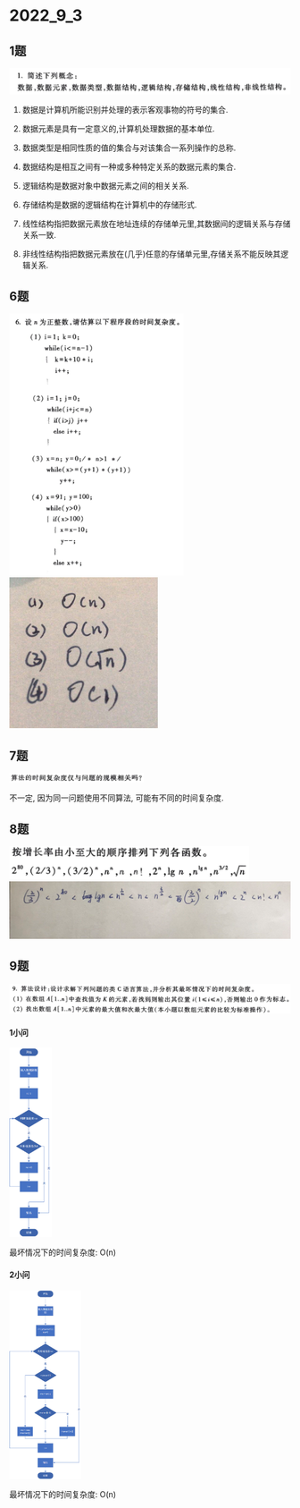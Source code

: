 # 2022_9_3
## 1题

![image-20220903162613237](.\image-20220903162613237.png)

1. 数据是计算机所能识别并处理的表示客观事物的符号的集合.

2. 数据元素是具有一定意义的,计算机处理数据的基本单位.

3. 数据类型是相同性质的值的集合与对该集合一系列操作的总称.

4. 数据结构是相互之间有一种或多种特定关系的数据元素的集合.

5. 逻辑结构是数据对象中数据元素之间的相关关系.

6. 存储结构是数据的逻辑结构在计算机中的存储形式.

7. 线性结构指把数据元素放在地址连续的存储单元里,其数据间的逻辑关系与存储关系一致.

8. 非线性结构指把数据元素放在(几乎)任意的存储单元里,存储关系不能反映其逻辑关系.

## 6题

<img src=".\image-20220903163715370.png" alt="image-20220903163715370" style="zoom: 67%;" />

<img src=".\image-20220904000656835.png" alt="image-20220904000656835" style="zoom:50%;" />

## 7题

<img src=".\image-20220903163906608.png" alt="image-20220903163906608" style="zoom:67%;" />

不一定, 因为同一问题使用不同算法, 可能有不同的时间复杂度. 

## 8题

<img src=".\image-20220903163938792.png" alt="image-20220903163938792"  />

<img src=".\image-20220904154213633.png" alt="image-20220904154213633" style="zoom:67%;" />

## 9题

<img src=".\image-20220903164010448.png" alt="image-20220903164010448" style="zoom:67%;" />



































#### 1小问

<img src=".\数据结构1.png" alt="数据结构1" style="zoom: 33%;" />

最坏情况下的时间复杂度: O(n)































#### 2小问

<img src=".\数据结构2.png" alt="数据结构2" style="zoom:33%;" />

最坏情况下的时间复杂度: O(n)
